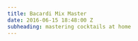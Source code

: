 ```yaml
---
title: Bacardi Mix Master
date: 2016-06-15 18:48:00 Z
subheading: mastering cocktails at home
---
```


